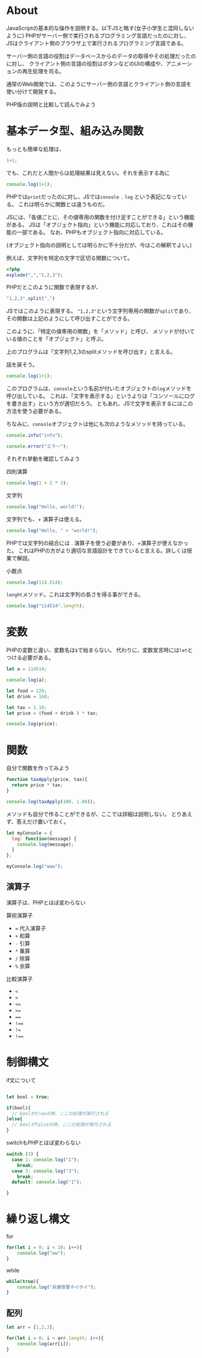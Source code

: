 # About
JavaScriptの基本的な操作を説明する。以下JSと略す(女子小学生と混同しないように)
PHPがサーバー側で実行されるプログラミング言語だったのに対し、
JSはクライアント側のブラウザ上で実行されるプログラミング言語である。

サーバー側の言語の役割はデータベースからのデータの取得やその処理だったのに対し、
クライアント側の言語の役割はボタンなどのUIの構成や、アニメーションの再生処理を司る。

通常のWeb開発では、このようにサーバー側の言語とクライアント側の言語を使い分けて開発する。

PHP版の説明と比較して読んでみよう

# 基本データ型、組み込み関数

もっとも簡単な処理は、

```javascript
1+1;
```

でも、これだと人間からは処理結果は見えない。それを表示する為に

```javascript
console.log(1+1);
```

PHPでは`print`だったのに対し、JSでは`console` `.` `log` という表記になっている。
これは明らかに関数とは違うものだ。

JSには、「各値ごとに、その値専用の関数を付け足すことができる」という機能がある。
JSは「オブジェクト指向」という機能に対応しており、これはその機能の一部である。
なお、PHPもオブジェクト指向に対応している。

(オブジェクト指向の説明としては明らかに不十分だが、今はこの解釈でよい。)

例えば、文字列を特定の文字で区切る関数について。

```php
<?php
explode(",","1,2,3");
```

PHPだとこのように関数で表現するが、

```javascript
"1,2,3".split(",")
```

JSではこのように表現する。
`"1,2,3"`という文字列専用の関数が`split`であり、その関数は上記のようにして呼び出すことができる。

このように、「特定の値専用の関数」を「メソッド」と呼び、
メソッドが付いている値のことを「オブジェクト」と呼ぶ。

上のプログラムは「文字列1,2,3のsplitメソッドを呼び出す」と言える。

話を戻そう。

```javascript
console.log(1+1);
```
このプログラムは、`console`という名前が付いたオブジェクトの`log`メソッドを呼び出している。
これは、「文字を表示する」というよりは「コンソールにログを書き出す」という方が適切だろう。
ともあれ、JSで文字を表示するにはこの方法を使う必要がある。　

ちなみに、`console`オブジェクトは他にも次のようなメソッドを持っている。
```javascript
console.info("info");
```
```javascript
console.error("エラー");
```
それぞれ挙動を確認してみよう


四則演算

```javascript
console.log(1 + 2 * 3);
```

文字列

```javascript
console.log("Hello, world!");
```

文字列でも、+ 演算子は使える。

```javascript
console.log("Hello, " + "world!");
```

PHPでは文字列の結合には . 演算子を使う必要があり、+演算子が使えなかった。
これはPHPの方がより適切な言語設計をできていると言える。詳しくは授業で解説。

小数点

```javascript
console.log(114.514);
```

`lenght`メソッド。これは文字列の長さを得る事ができる。

```javascript
console.log("114514".length);
```


# 変数

PHPの変数と違い、変数名は`$`で始まらない。
代わりに、変数宣言時には`let`とつける必要がある。

```javascript
let a = 114514;

console.log(a);
```

```javascript
let food = 120;
let drink = 160;

let tax = 1.10;
let price = (food + drink ) * tax;

console.log(price);

```



# 関数

自分で関数を作ってみよう


```javascript
function taxApply(price, tax){
  return price * tax;
}

console.log(taxApply(100, 1.08));

```

メソッドも自分で作ることができるが、ここでは詳細は説明しない。
とりあえず、答えだけ置いておく。

```javascript
let myConsole = {
  log: function(message) {
    console.log(message);
  } 
};

myConsole.log("www");
```

## 演算子
演算子は、PHPとほぼ変わらない

算術演算子
- `=` 代入演算子
- `+` 和算
- `-` 引算
- `*` 乗算
- `/` 除算
- `%` 余算

比較演算子
- `<` 
- `>` 
- `<=` 
- `>=` 
- `==`
- `!==`
- `!=`  
- `!==`

# 制御構文

if文について
```javascript

let bool = true;

if(bool){
  // boolがtrueの時、ここの処理が実行される
}else{
  // boolがfalseの時、ここの処理が実行される
}
```

switchもPHPとほぼ変わらない

```javascript
switch (3) {
  case 1: console.log("1");
    break;
  case 3: console.log("3");
    break;
  default: console.log("1");

}
```

# 繰り返し構文

for

```javascript
for(let i = 0; i < 10; i++){
    console.log("ww");
}
```

while

```javascript
while(true){
    console.log("兵庫県警ホイホイ");
}

```

## 配列
```javascript
let arr = [1,2,3];

for(let i = 0; i < arr.length; i++){
    console.log(arr[i]);
}

```